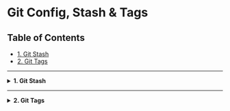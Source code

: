 # Git Config, Stash & Tags

## Table of Contents

- [1. Git Stash](#1-git-stash)  
- [2. Git Tags](#2-git-tags)  

---

<details>
<summary><strong>1. Git Stash</strong></summary>

### 1. `git stash push` (Save Changes)
```bash
git stash push -m "description"  # Always add a message
```
- Saves both staged/unstaged changes
- Workspace reverts to last commit (`HEAD`)
- 🔹 **Replaces old `git stash save`**

### 2. `git stash list` (View Stashes)
```bash
git stash list
```
- Shows stack of stashes (newest = `stash@{0}`)
- Example output:
  ```
  stash@{0}: On main: login page WIP
  stash@{1}: On dev: dark mode experiment
  ```

### 3. `git stash apply` (Reapply Safely)
```bash
git stash apply stash@{n}  # Default: latest (stash@{0})
```
- ✅ **Keeps** the stash in list
- Use when you might need the stash again

### 4. `git stash pop` (Apply + Delete)
```bash
git stash pop stash@{n}  # Default: latest
```
- ✅ Applies changes  
- ❌ **Deletes** the stash  
- Riskier - use only when sure!

## 🧹 Cleanup Commands

### 5. Delete Specific Stash
```bash
git stash drop stash@{1}
```

### 6. Delete ALL Stashes
```bash
git stash clear  # Irreversible!
```

## 💡 Key Differences: Apply vs Pop
| Command          | Reapplies? | Keeps Stash? | Best For                  |
|------------------|-----------|-------------|--------------------------|
| `git stash apply`| ✅ Yes     | ✅ Yes       | Testing changes          |
| `git stash pop`  | ✅ Yes     | ❌ No        | One-time use + cleanup   |

## 🛠️ Real-World Example
1. When interrupted:
   ```bash
   git stash push -m "navbar responsiveness fixes"
   ```
2. After switching back:
   ```bash
   git stash apply  # Test changes
   git stash pop    # Apply + delete (if everything works)
   ```

> ⚠️ **Pro Tip**: Stashes are **local-only** and expire after 90 days by default!

</details>

---  

<details>
<summary><strong>2. Git Tags</strong></summary>

## What is a Tag?
A tag in Git is like a label or bookmark for a specific commit. Tags are most often used to mark important points in your project history, like releases (`v1.0` or `v2.0`).

Tags are a simple and reliable way to:
- Track versions
- Share specific commits with your team or users

### Common Tag Use Cases
- **Releases**: Mark when your project is ready for release
- **Milestones**: Highlight major features or bug fixes
- **Deployment**: Used by tools to identify which version to deploy
- **Hotfixes**: Easily checkout and patch old versions

---

## Key Commands

### Create a Lightweight Tag
```sh
git tag <tagname>
```
- Just a name for a commit (no extra info)
- Like a simple bookmark

### Create an Annotated Tag
```sh
git tag -a <tagname> -m "message"
```
- Stores author, date, and message
- Recommended for releases

### Tag a Specific Commit
```sh
git tag <tagname> <commit-hash>
```
Example:
```sh
git tag v1.1 1a2b3c4d
```

### List All Tags
```sh
git tag
```

### Show Tag Details
```sh
git show <tagname>
```

---

## Pushing Tags
Tags don't get pushed automatically with commits!

### Push a Single Tag
```sh
git push origin <tagname>
```
Example:
```sh
git push origin v1.0
```

### Push All Tags
```sh
git push --tags
```

---

## Managing Tags

### Delete a Local Tag
```sh
git tag -d <tagname>
```

### Delete a Remote Tag
```sh
git push origin --delete tag <tagname>
```

### Update/Replace a Tag (Force Push)
```sh
git tag -f <tagname> <new-commit-hash>
git push --force origin <tagname>
```

---

## Best Practices
✅ Use annotated tags (`-a -m`) for public/shared tags  
✅ Tag releases, milestones, and stable points  
✅ Create tags after passing tests/before deploying  
❌ Avoid force-pushing tags unless absolutely necessary  

---

## Troubleshooting
| Issue | Solution |
|-------|----------|
| Tag exists locally | `git tag -d <tagname>` then recreate |
| Wrong tag pushed | Delete locally & remotely, push correct one |
| Tag missing on remote | Push explicitly with `git push origin <tagname>` |
| Need to move a tag | Force push (caution: affects all collaborators) |

---  

</details>